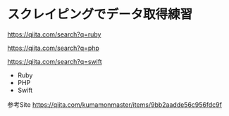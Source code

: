 # スクレイピングでデータ取得練習

https://qiita.com/search?q=ruby

https://qiita.com/search?q=php

https://qiita.com/search?q=swift

- Ruby
- PHP
- Swift

参考Site
https://qiita.com/kumamonmaster/items/9bb2aadde56c956fdc9f
